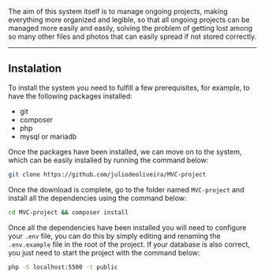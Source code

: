 The aim of this system itself is to manage ongoing projects, making everything more organized and legible, so that all ongoing projects can be managed more easily and easily, solving the problem of getting lost among so many other files and photos that can easily spread if not stored correctly.

---
## Instalation
To install the system you need to fulfill a few prerequisites, for example, to have the following packages installed:
- git
- composer
- php
- mysql or mariadb

Once the packages have been installed, we can move on to the system, which can be easily installed by running the command below:
```bash
git clone https://github.com/juliodeoliveira/MVC-project
```

Once the download is complete, go to the folder named `MVC-project` and install all the dependencies using the command below:
```bash
cd MVC-project && composer install
```

Once all the dependencies have been installed you will need to configure your `.env` file, you can do this by simply editing and renaming the `.env.example` file in the root of the project. If your database is also correct, you just need to start the project with the command below:
```bash
php -S localhost:5500 -t public
```
